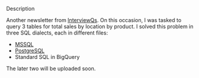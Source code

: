 Description

Another newsletter from [InterviewQs](https://www.interviewqs.com/). On this occasion, I was tasked to query 3 tables for total sales by location by product. I solved this problem in three SQL dialects, each in different files:

* [MSSQL](https://github.com/PaulinaJohn/Total_grocery_sales-SQL-InterviewQs/blob/main/interviewQS-answer.sql)
* [PostgreSQL](https://github.com/PaulinaJohn/InterviewQs-Total_Grocery_Sales-SQL/blob/main/Total_Grocery_Sales-%20PostgreSQL.sql)
* Standard SQL in BigQuery

The later two will be uploaded soon.
